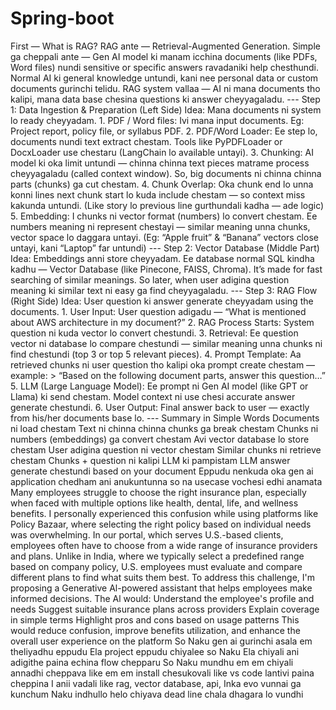 # Spring-boot

First — What is RAG? RAG ante — Retrieval-Augmented Generation. Simple ga cheppali ante — Gen AI model ki manam icchina documents (like PDFs, Word files) nundi sensitive or specific answers ravadaniki help chesthundi. Normal AI ki general knowledge untundi, kani nee personal data or custom documents gurinchi telidu. RAG system vallaa — AI ni mana documents tho kalipi, mana data base chesina questions ki answer cheyyagaladu. --- Step 1: Data Ingestion & Preparation (Left Side) Idea: Mana documents ni system lo ready cheyyadam. 1. PDF / Word files: Ivi mana input documents. Eg: Project report, policy file, or syllabus PDF. 2. PDF/Word Loader: Ee step lo, documents nundi text extract chestam. Tools like PyPDFLoader or DocxLoader use chestaru (LangChain lo available untayi). 3. Chunking: AI model ki oka limit untundi — chinna chinna text pieces matrame process cheyyagaladu (called context window). So, big documents ni chinna chinna parts (chunks) ga cut chestam. 4. Chunk Overlap: Oka chunk end lo unna konni lines next chunk start lo kuda include chestam — so context miss kakunda untundi. (Like story lo previous line gurthundali kadha — ade logic) 5. Embedding: I chunks ni vector format (numbers) lo convert chestam. Ee numbers meaning ni represent chestayi — similar meaning unna chunks, vector space lo daggara untayi. (Eg: “Apple fruit” & “Banana” vectors close untayi, kani “Laptop” far untundi) --- Step 2: Vector Database (Middle Part) Idea: Embeddings anni store cheyyadam. Ee database normal SQL kindha kadhu — Vector Database (like Pinecone, FAISS, Chroma). It’s made for fast searching of similar meanings. So later, when user adigina question meaning ki similar text ni easy ga find cheyyagaladu. --- Step 3: RAG Flow (Right Side) Idea: User question ki answer generate cheyyadam using the documents. 1. User Input: User question adigadu — “What is mentioned about AWS architecture in my document?” 2. RAG Process Starts: System question ni kuda vector lo convert chestundi. 3. Retrieval: Ee question vector ni database lo compare chestundi — similar meaning unna chunks ni find chestundi (top 3 or top 5 relevant pieces). 4. Prompt Template: Aa retrieved chunks ni user question tho kalipi oka prompt create chestam — example: > “Based on the following document parts, answer this question…” 5. LLM (Large Language Model): Ee prompt ni Gen AI model (like GPT or Llama) ki send chestam. Model context ni use chesi accurate answer generate chestundi. 6. User Output: Final answer back to user — exactly from his/her documents base lo. --- Summary in Simple Words Documents ni load chestam Text ni chinna chinna chunks ga break chestam Chunks ni numbers (embeddings) ga convert chestam Avi vector database lo store chestam User adigina question ni vector chestam Similar chunks ni retrieve chestam Chunks + question ni kalipi LLM ki pampistam LLM answer generate chestundi based on your document Eppudu nenkuda oka gen ai application chedham ani anukuntunna so na usecase vochesi edhi anamata Many employees struggle to choose the right insurance plan, especially when faced with multiple options like health, dental, life, and wellness benefits. I personally experienced this confusion while using platforms like Policy Bazaar, where selecting the right policy based on individual needs was overwhelming. In our portal, which serves U.S.-based clients, employees often have to choose from a wide range of insurance providers and plans. Unlike in India, where we typically select a predefined range based on company policy, U.S. employees must evaluate and compare different plans to find what suits them best. To address this challenge, I'm proposing a Generative Al-powered assistant that helps employees make informed decisions. The Al would: Understand the employee's profile and needs Suggest suitable insurance plans across providers Explain coverage in simple terms Highlight pros and cons based on usage patterns This would reduce confusion, improve benefits utilization, and enhance the overall user experience on the platform So Naku gen ai gurinchi asala em theliyadhu eppudu Ela project eppudu chiyalee so Naku Ela chiyali ani adigithe paina echina flow chepparu So Naku mundhu em em chiyali annadhi cheppava like em em install chesukovali like vs code lantivi paina cheppina I anii vadali like rag, vector database, api, Inka evo vunnai ga kunchum Naku indhullo helo chiyava dead line chala dhagara lo vundhi
